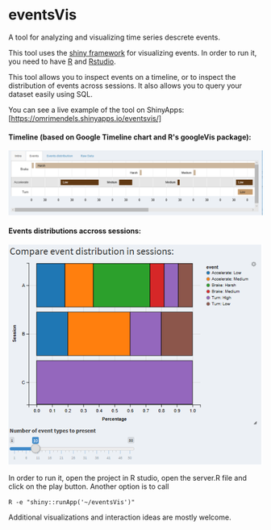 # eventsVis
A tool for analyzing and visualizing time series descrete events.

This tool uses the [shiny framework](https://shiny.rstudio.com/) for visualizing events.
In order to run it, you need to have [R](https://mran.microsoft.com/download) and [Rstudio](https://www.rstudio.com/products/rstudio/download/).

This tool allows you to inspect events on a timeline, or to inspect the distribution of events across sessions.
It also allows you to query your dataset easily using SQL.

You can see a live example of the tool on ShinyApps:
[https://omrimendels.shinyapps.io/eventsvis/]




#### Timeline (based on Google Timeline chart and R's googleVis package):
![Timeline](https://github.com/omri374/eventsVis/raw/master/img/timeline.png)



#### Events distributions accross sessions:
![Distributions](https://github.com/omri374/eventsVis/raw/master/img/distributions.png)

In order to run it, open the project in R studio, open the server.R file and click on the play button. Another option is to call 


    R -e "shiny::runApp('~/eventsVis')"


Additional visualizations and interaction ideas are mostly welcome.
